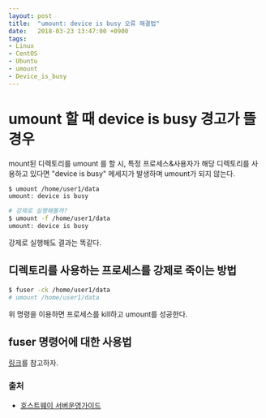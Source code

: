 ```yaml
---
layout: post
title:  "umount: device is busy 오류 해결법"
date:   2018-03-23 13:47:00 +0900
tags:
- Linux
- CentOS
- Ubuntu
- umount
- Device_is_busy
---
```


# umount 할 때 device is busy 경고가 뜰 경우

mount된 디렉토리를 umount 를 할 시, 특정 프로세스&사용자가 해당 디렉토리를 사용하고 있다면 "device is busy" 메세지가 발생하며 umount가 되지 않는다.

```sh
$ umount /home/user1/data
umount: device is busy

# 강제로 실행해볼까? 
$ umount -f /home/user1/data
umount: device is busy
```

강제로 실행해도 결과는 똑같다.

## 디렉토리를 사용하는 프로세스를 강제로 죽이는 방법

```sh
$ fuser -ck /home/user1/data
# umount /home/user1/data
```

위 명령을 이용하면 프로세스를 kill하고 umount를 성공한다. 

## fuser 명령어에 대한 사용법

[링크](https://rainofpainki.github.io/linux-fuser/)를 참고하자.


### 출처

- [호스트웨이 서버운영가이드](http://faq.hostway.co.kr/Linux_ETC/4209)